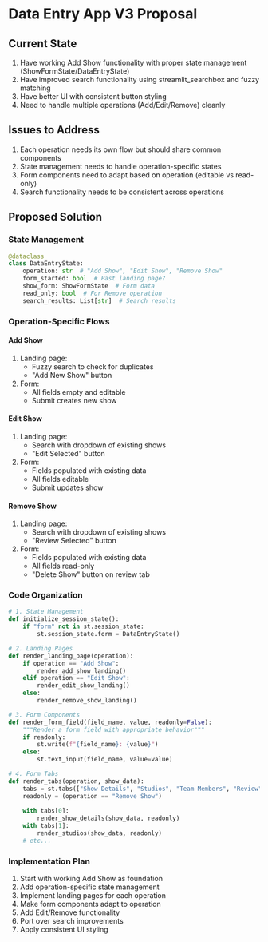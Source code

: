 # Data Entry App V3 Proposal

## Current State
1. Have working Add Show functionality with proper state management (ShowFormState/DataEntryState)
2. Have improved search functionality using streamlit_searchbox and fuzzy matching
3. Have better UI with consistent button styling
4. Need to handle multiple operations (Add/Edit/Remove) cleanly

## Issues to Address
1. Each operation needs its own flow but should share common components
2. State management needs to handle operation-specific states
3. Form components need to adapt based on operation (editable vs read-only)
4. Search functionality needs to be consistent across operations

## Proposed Solution

### State Management
```python
@dataclass
class DataEntryState:
    operation: str  # "Add Show", "Edit Show", "Remove Show"
    form_started: bool  # Past landing page?
    show_form: ShowFormState  # Form data
    read_only: bool  # For Remove operation
    search_results: List[str]  # Search results
```

### Operation-Specific Flows

#### Add Show
1. Landing page:
   - Fuzzy search to check for duplicates
   - "Add New Show" button
2. Form:
   - All fields empty and editable
   - Submit creates new show

#### Edit Show
1. Landing page:
   - Search with dropdown of existing shows
   - "Edit Selected" button
2. Form:
   - Fields populated with existing data
   - All fields editable
   - Submit updates show

#### Remove Show
1. Landing page:
   - Search with dropdown of existing shows
   - "Review Selected" button
2. Form:
   - Fields populated with existing data
   - All fields read-only
   - "Delete Show" button on review tab

### Code Organization
```python
# 1. State Management
def initialize_session_state():
    if "form" not in st.session_state:
        st.session_state.form = DataEntryState()

# 2. Landing Pages
def render_landing_page(operation):
    if operation == "Add Show":
        render_add_show_landing()
    elif operation == "Edit Show":
        render_edit_show_landing()
    else:
        render_remove_show_landing()

# 3. Form Components
def render_form_field(field_name, value, readonly=False):
    """Render a form field with appropriate behavior"""
    if readonly:
        st.write(f"{field_name}: {value}")
    else:
        st.text_input(field_name, value=value)

# 4. Form Tabs
def render_tabs(operation, show_data):
    tabs = st.tabs(["Show Details", "Studios", "Team Members", "Review"])
    readonly = (operation == "Remove Show")
    
    with tabs[0]:
        render_show_details(show_data, readonly)
    with tabs[1]:
        render_studios(show_data, readonly)
    # etc...
```

### Implementation Plan
1. Start with working Add Show as foundation
2. Add operation-specific state management
3. Implement landing pages for each operation
4. Make form components adapt to operation
5. Add Edit/Remove functionality
6. Port over search improvements
7. Apply consistent UI styling
